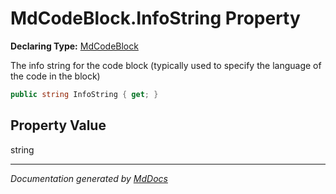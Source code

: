 # MdCodeBlock.InfoString Property

**Declaring Type:** [MdCodeBlock](../index.md)

The info string for the code block (typically used to specify the language of the code in the block)

```csharp
public string InfoString { get; }
```

## Property Value

string

___

*Documentation generated by [MdDocs](https://github.com/ap0llo/mddocs)*
